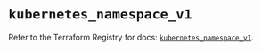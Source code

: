 # `kubernetes_namespace_v1`

Refer to the Terraform Registry for docs: [`kubernetes_namespace_v1`](https://registry.terraform.io/providers/hashicorp/kubernetes/2.26.0/docs/resources/namespace_v1).
